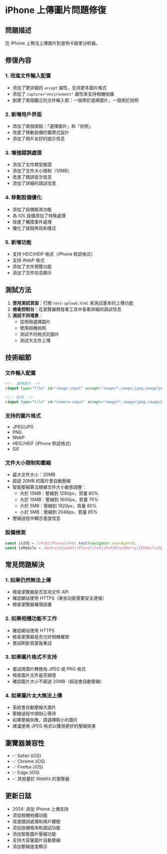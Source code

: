 # iPhone 上傳圖片問題修復

## 問題描述
在 iPhone 上無法上傳圖片到食物卡路里分析器。

## 修復內容

### 1. 改進文件輸入配置
- 添加了更詳細的 `accept` 屬性，支持更多圖片格式
- 添加了 `capture="environment"` 屬性來支持相機拍攝
- 創建了兩個獨立的文件輸入框：一個用於選擇圖片，一個用於拍照

### 2. 新增用戶界面
- 添加了兩個按鈕：「選擇圖片」和「拍照」
- 改進了移動設備的響應式設計
- 添加了用戶友好的提示信息

### 3. 增強錯誤處理
- 添加了文件類型驗證
- 添加了文件大小限制（10MB）
- 改進了錯誤提示信息
- 添加了詳細的調試信息

### 4. 移動設備優化
- 添加了設備檢測功能
- 為 iOS 設備添加了特殊處理
- 改進了觸摸事件處理
- 優化了按鈕佈局和樣式

### 5. 新增功能
- 支持 HEIC/HEIF 格式（iPhone 默認格式）
- 支持 WebP 格式
- 添加了文件預覽功能
- 添加了文件信息顯示

## 測試方法

1. **使用測試頁面**：打開 `test-upload.html` 來測試基本的上傳功能
2. **檢查控制台**：在瀏覽器開發者工具中查看詳細的調試信息
3. **測試不同場景**：
   - 從相冊選擇圖片
   - 使用相機拍照
   - 測試不同格式的圖片
   - 測試大文件上傳

## 技術細節

### 文件輸入配置
```html
<!-- 選擇圖片 -->
<input type="file" id="image-input" accept="image/*,image/jpeg,image/png,image/webp,image/heic,image/heif" hidden>

<!-- 拍照 -->
<input type="file" id="camera-input" accept="image/*,image/jpeg,image/png,image/webp,image/heic,image/heif" capture="environment" hidden>
```

### 支持的圖片格式
- JPEG/JPG
- PNG
- WebP
- HEIC/HEIF (iPhone 默認格式)
- GIF

### 文件大小限制和壓縮
- 最大文件大小：20MB
- 超過 20MB 的圖片會自動壓縮
- 智能壓縮算法根據文件大小動態調整：
  - 大於 15MB：壓縮到 1280px，質量 60%
  - 大於 10MB：壓縮到 1600px，質量 70%
  - 大於 5MB：壓縮到 1920px，質量 80%
  - 小於 5MB：壓縮到 2048px，質量 85%
- 壓縮過程中顯示進度信息

### 設備檢測
```javascript
const isIOS = /iPad|iPhone|iPod/.test(navigator.userAgent);
const isMobile = /Android|webOS|iPhone|iPad|iPod|BlackBerry|IEMobile|Opera Mini/i.test(navigator.userAgent);
```

## 常見問題解決

### 1. 如果仍然無法上傳
- 檢查瀏覽器是否支持文件 API
- 確認網站使用 HTTPS（某些功能需要安全連接）
- 檢查瀏覽器權限設置

### 2. 如果相機功能不工作
- 確認網站使用 HTTPS
- 檢查瀏覽器是否允許相機權限
- 嘗試刷新頁面後重試

### 3. 如果圖片格式不支持
- 嘗試將圖片轉換為 JPEG 或 PNG 格式
- 檢查圖片文件是否損壞
- 確認圖片大小不超過 20MB（超過會自動壓縮）

### 4. 如果圖片太大無法上傳
- 系統會自動壓縮大圖片
- 壓縮過程中請耐心等待
- 如果壓縮失敗，請選擇較小的圖片
- 建議使用 JPEG 格式以獲得更好的壓縮效果

## 瀏覽器兼容性

- ✅ Safari (iOS)
- ✅ Chrome (iOS)
- ✅ Firefox (iOS)
- ✅ Edge (iOS)
- ✅ 其他基於 WebKit 的瀏覽器

## 更新日誌

- 2024: 添加 iPhone 上傳支持
- 添加相機拍攝功能
- 改進錯誤處理和用戶體驗
- 添加設備檢測和調試功能
- 添加智能圖片壓縮功能
- 支持大容量圖片自動壓縮
- 添加壓縮進度顯示 